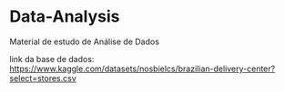 # Data-Analysis
Material de estudo de Análise de Dados

link da base de dados: https://www.kaggle.com/datasets/nosbielcs/brazilian-delivery-center?select=stores.csv
